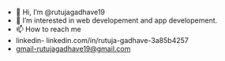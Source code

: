 - 👋 Hi, I’m @rutujagadhave19
- 👀 I’m interested in  web developement and app developement.
- 📫 How to reach me
- linkedin- linkedin.com/in/rutuja-gadhave-3a85b4257
- gmail-rutujagadhave19@gmail.com

<!---
rutujagadhave19/rutujagadhave19 is a ✨ special ✨ repository because its `README.md` (this file) appears on your GitHub profile.
You can click the Preview link to take a look at your changes.
--->
